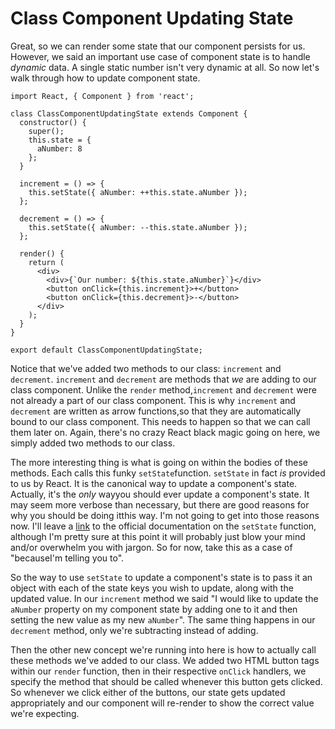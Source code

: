 # Class Component Updating State

Great, so we can render some state that our component persists for us. However, we said an important use case of component state is to 
handle _dynamic_ data. A single static number isn't very dynamic at all. So now let's walk through how to update component state. 
```
import React, { Component } from 'react';

class ClassComponentUpdatingState extends Component {
  constructor() {
    super();
    this.state = {
      aNumber: 8
    };
  }

  increment = () => {
    this.setState({ aNumber: ++this.state.aNumber });
  };

  decrement = () => {
    this.setState({ aNumber: --this.state.aNumber });
  };

  render() {
    return (
      <div>
        <div>{`Our number: ${this.state.aNumber}`}</div>
        <button onClick={this.increment}>+</button>
        <button onClick={this.decrement}>-</button>
      </div>
    );
  }
}

export default ClassComponentUpdatingState;
```

Notice that we've added two methods to our class: `increment` and `decrement`. `increment` and `decrement` are methods that _we_ are adding to our class component. Unlike the `render` method,`increment` and `decrement` were not already a part of our class component. This is why `increment` and `decrement` are written as arrow functions,so that they are automatically bound to our class component. This needs to happen so that we can call them later on. Again, there's no crazy React black magic going on here, we simply added two methods to our class. 

The more interesting thing is what is going on within the bodies of these methods. Each calls this funky `setState`function. `setState` in fact _is_ provided to us by React. It is the canonical way to update a component's state. Actually, it's the _only_ wayyou should ever update a component's state. It may seem more verbose than necessary, but there are good reasons for why you should be doing itthis way. I'm not going to get into those reasons now. I'll leave a [link](https://reactjs.org/docs/react-component.html#setstate) to the official documentation on the `setState` function, although I'm pretty sure at this point it will probably just blow your mind and/or overwhelm you with jargon. So for now, take this as a case of "becauseI'm telling you to". 

So the way to use `setState` to update a component's state is to pass it an object with each of the state keys you wish to update, along with
the updated value. In our `increment` method we said "I would like to update the `aNumber` property on my component state by adding one to it
and then setting the new value as my new `aNumber`". The same thing happens in our `decrement` method, only we're subtracting instead of adding.

Then the other new concept we're running into here is how to actually call these methods we've added to our class. We added two HTML button tags
within our `render` function, then in their respective `onClick` handlers, we specify the method that should be called whenever this button gets
clicked. So whenever we click either of the buttons, our state gets updated appropriately and our component will re-render to show the correct
value we're expecting. 
